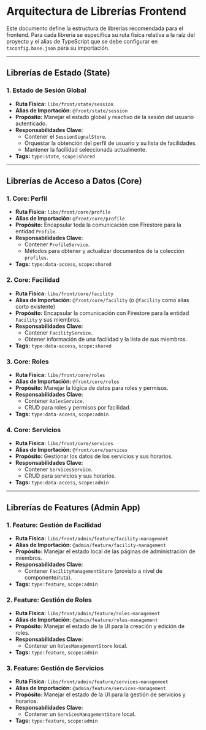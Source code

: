 # Arquitectura de Librerías Frontend

Este documento define la estructura de librerías recomendada para el frontend. Para cada librería se especifica su ruta física relativa a la raíz del proyecto y el alias de TypeScript que se debe configurar en `tsconfig.base.json` para su importación.

---

## Librerías de Estado (State)

### 1. Estado de Sesión Global

-   **Ruta Física:** `libs/front/state/session`
-   **Alias de Importación:** `@front/state/session`
-   **Propósito:** Manejar el estado global y reactivo de la sesión del usuario autenticado.
-   **Responsabilidades Clave:**
    -   Contener el `SessionSignalStore`.
    -   Orquestar la obtención del perfil de usuario y su lista de facilidades.
    -   Mantener la facilidad seleccionada actualmente.
-   **Tags:** `type:state`, `scope:shared`

---

## Librerías de Acceso a Datos (Core)

### 1. Core: Perfil

-   **Ruta Física:** `libs/front/core/profile`
-   **Alias de Importación:** `@front/core/profile`
-   **Propósito:** Encapsular toda la comunicación con Firestore para la entidad `Profile`.
-   **Responsabilidades Clave:**
    -   Contener `ProfileService`.
    -   Métodos para obtener y actualizar documentos de la colección `profiles`.
-   **Tags:** `type:data-access`, `scope:shared`

### 2. Core: Facilidad

-   **Ruta Física:** `libs/front/core/facility`
-   **Alias de Importación:** `@front/core/facility` (o `@facility` como alias corto existente)
-   **Propósito:** Encapsular la comunicación con Firestore para la entidad `Facility` y sus miembros.
-   **Responsabilidades Clave:**
    -   Contener `FacilityService`.
    -   Obtener información de una facilidad y la lista de sus miembros.
-   **Tags:** `type:data-access`, `scope:shared`

### 3. Core: Roles

-   **Ruta Física:** `libs/front/core/roles`
-   **Alias de Importación:** `@front/core/roles`
-   **Propósito:** Manejar la lógica de datos para roles y permisos.
-   **Responsabilidades Clave:**
    -   Contener `RolesService`.
    -   CRUD para roles y permisos por facilidad.
-   **Tags:** `type:data-access`, `scope:admin`

### 4. Core: Servicios

-   **Ruta Física:** `libs/front/core/services`
-   **Alias de Importación:** `@front/core/services`
-   **Propósito:** Gestionar los datos de los servicios y sus horarios.
-   **Responsabilidades Clave:**
    -   Contener `ServicesService`.
    -   CRUD para servicios y sus horarios.
-   **Tags:** `type:data-access`, `scope:admin`

---

## Librerías de Features (Admin App)

### 1. Feature: Gestión de Facilidad

-   **Ruta Física:** `libs/front/admin/feature/facility-management`
-   **Alias de Importación:** `@admin/feature/facility-management`
-   **Propósito:** Manejar el estado local de las páginas de administración de miembros.
-   **Responsabilidades Clave:**
    -   Contener `FacilityManagementStore` (provisto a nivel de componente/ruta).
-   **Tags:** `type:feature`, `scope:admin`

### 2. Feature: Gestión de Roles

-   **Ruta Física:** `libs/front/admin/feature/roles-management`
-   **Alias de Importación:** `@admin/feature/roles-management`
-   **Propósito:** Manejar el estado de la UI para la creación y edición de roles.
-   **Responsabilidades Clave:**
    -   Contener un `RolesManagementStore` local.
-   **Tags:** `type:feature`, `scope:admin`

### 3. Feature: Gestión de Servicios

-   **Ruta Física:** `libs/front/admin/feature/services-management`
-   **Alias de Importación:** `@admin/feature/services-management`
-   **Propósito:** Manejar el estado de la UI para la gestión de servicios y horarios.
-   **Responsabilidades Clave:**
    -   Contener un `ServicesManagementStore` local.
-   **Tags:** `type:feature`, `scope:admin`
